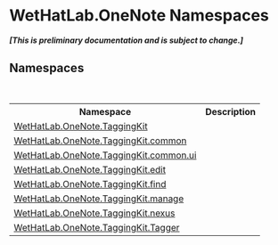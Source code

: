 # WetHatLab.OneNote Namespaces
 _**\[This is preliminary documentation and is subject to change.\]**_

## Namespaces
&nbsp;<table><tr><th>Namespace</th><th>Description</th></tr><tr><td><a href="4e00c8ac-fc03-0e6d-d2fd-b2c7565a9aa0">WetHatLab.OneNote.TaggingKit</a></td><td></td></tr><tr><td><a href="bcdbab9c-63d1-48a4-6937-af53fb8d9a55">WetHatLab.OneNote.TaggingKit.common</a></td><td></td></tr><tr><td><a href="043a9407-ac38-b3ac-7348-a6090af495ad">WetHatLab.OneNote.TaggingKit.common.ui</a></td><td></td></tr><tr><td><a href="60ca3730-00cd-fce3-4009-523f3952fd9e">WetHatLab.OneNote.TaggingKit.edit</a></td><td></td></tr><tr><td><a href="0e3a8efd-07d2-1709-b1cd-709153222081">WetHatLab.OneNote.TaggingKit.find</a></td><td></td></tr><tr><td><a href="6c09c3a7-2ecd-33d5-2ed0-acefd996500f">WetHatLab.OneNote.TaggingKit.manage</a></td><td></td></tr><tr><td><a href="40d5f0b3-010c-8e93-8fd5-176a37ec6237">WetHatLab.OneNote.TaggingKit.nexus</a></td><td></td></tr><tr><td><a href="bf353949-2ab8-bf1a-9a78-ce64949f480c">WetHatLab.OneNote.TaggingKit.Tagger</a></td><td></td></tr></table>&nbsp;

